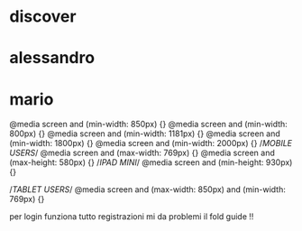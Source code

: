 # discover

# alessandro

# mario

@media screen and (min-width: 850px) {}
@media screen and (min-width: 800px) {}
@media screen and (min-width: 1181px) {}
@media screen and (min-width: 1800px) {}
@media screen and (min-width: 2000px) {}
/*MOBILE USERS*/
@media screen and (max-width: 769px) {}
@media screen and (max-height: 580px) {}
/*IPAD MINI*/
  @media screen and (min-height: 930px) {}

/*TABLET USERS*/
@media screen and (max-width: 850px) and (min-width: 769px) {}

per login funziona tutto
registrazioni mi da problemi il fold
guide !!



